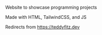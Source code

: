 Website to showcase programming projects

Made with HTML, TailwindCSS, and JS 

Redirects from https://teddyfitz.dev
